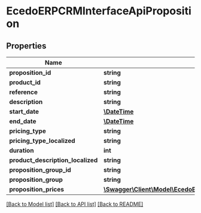 # EcedoERPCRMInterfaceApiProposition

## Properties
Name | Type | Description | Notes
------------ | ------------- | ------------- | -------------
**proposition_id** | **string** |  | [optional] 
**product_id** | **string** |  | [optional] 
**reference** | **string** |  | [optional] 
**description** | **string** |  | [optional] 
**start_date** | [**\DateTime**](\DateTime.md) |  | [optional] 
**end_date** | [**\DateTime**](\DateTime.md) |  | [optional] 
**pricing_type** | **string** |  | [optional] 
**pricing_type_localized** | **string** |  | [optional] 
**duration** | **int** |  | [optional] 
**product_description_localized** | **string** |  | [optional] 
**proposition_group_id** | **string** |  | [optional] 
**proposition_group** | **string** |  | [optional] 
**proposition_prices** | [**\Swagger\Client\Model\EcedoERPCRMInterfaceApiPropositionPrice[]**](EcedoERPCRMInterfaceApiPropositionPrice.md) |  | [optional] 

[[Back to Model list]](../README.md#documentation-for-models) [[Back to API list]](../README.md#documentation-for-api-endpoints) [[Back to README]](../README.md)


